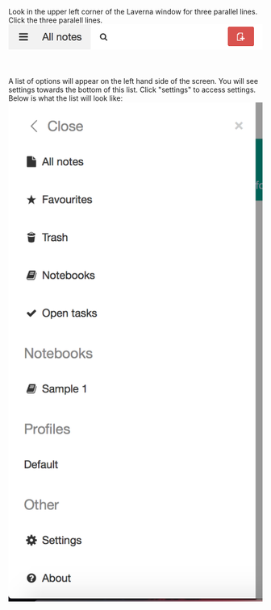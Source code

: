 Look in the upper left corner of the Laverna window for three parallel lines. Click the three paralell lines.
![insert picture](assets/12.png)
<br><br>
<br><br>
A list of options will appear on the left hand side of the screen. You will see settings towards the bottom of this list. Click "settings" to access settings. Below is what the list will look like:
![insert picture](assets/13.png)

